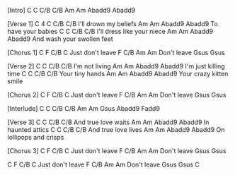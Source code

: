 [Intro]
C     C    C/B     C/B
Am    Am   Abadd9  Abadd9


[Verse 1]
C 4     C           C/B   C/B
   I'll drown my beliefs
Am    Am           Abadd9   Abadd9
   To have your babies
C       C                C/B   C/B
   I'll dress like your niece
Am     Am                 Abadd9   Abadd9
   And wash your swollen feet


[Chorus 1] 
 C  F C/B    C
Just  don't leave
F C/B    Am    Am
  Don't leave
Gsus   Gsus


[Verse 2]
C      C      C/B   C/B
   I'm not living
Am     Am            Abadd9   Abadd9
   I'm just killing time
C       C     C/B    C/B
   Your tiny hands
Am      Am            Abadd9   Abadd9
   Your crazy kitten smile


[Chorus 2] 
 C  F C/B    C
Just  don't leave
F C/B    Am    Am
  Don't leave
Gsus   Gsus


[Interlude]
C     C    C/B    C/B
Am    Am   Gsus   Abadd9  Fadd9


[Verse 3]
C      C          C/B   C/B
   And true love waits
Am    Am         Abadd9   Abadd9
   In haunted attics
C      C          C/B   C/B
   And true love lives
Am    Am              Abadd9   Abadd9
   On lollipops and crisps


[Chorus 3] 
 C  F C/B    C
Just  don't leave
F C/B    Am    Am
  Don't leave
Gsus   Gsus

 C  F C/B    C
Just  don't leave
F C/B    Am    Am
  Don't leave
Gsus   Gsus   C
